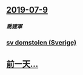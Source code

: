 ## [2019-07-9](/zh/news/2019/07/9/index.md)

##### 喬建軍
### [sv domstolen (Sverige) ](/zh/news/2019/07/9/sv-domstolen-Sverige.md)
## [前一天...](/zh/news/2019/07/7/index.md)

